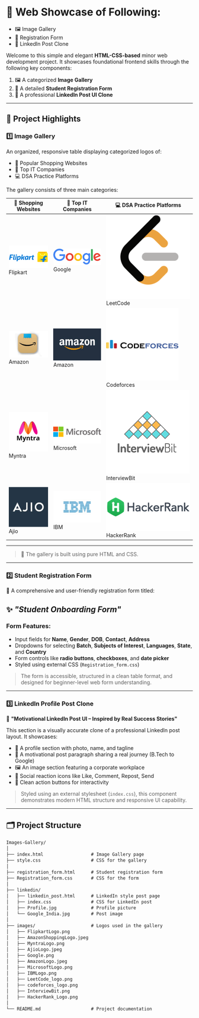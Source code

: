 # 🌟 Web Showcase of Following:
- 🖼️ Image Gallery  
- 📝 Registration Form  
- 💼 LinkedIn Post Clone

Welcome to this simple and elegant **HTML-CSS-based** minor web development project. It showcases foundational frontend skills through the following key components:

1. 🖼️ A categorized **Image Gallery**
2. 📝 A detailed **Student Registration Form**
3. 💼 A professional **LinkedIn Post UI Clone**

---

## 📌 Project Highlights

### 1️⃣ Image Gallery

An organized, responsive table displaying categorized logos of:

- 🛒 Popular Shopping Websites
- 💼 Top IT Companies
- 💻 DSA Practice Platforms

The gallery consists of three main categories:

| 🛒 Shopping Websites | 💼 Top IT Companies | 💻 DSA Practice Platforms |
|---------------------|--------------------|---------------------------|
| ![Flipkart](FlipkartLogo.png) Flipkart | ![Google](Google.png) Google | ![LeetCode](LeetCode_logo.png) LeetCode |
| ![Amazon Shopping](AmazonShoppingLogo.jpeg) Amazon | ![Amazon](AmazonLogo.jpeg) Amazon | ![Codeforces](codeforces_logo.png) Codeforces |
| ![Myntra](MyntraLogo.png) Myntra | ![Microsoft](MicrosoftLogo.png) Microsoft | ![InterviewBit](InterviewBit.png) InterviewBit |
| ![Ajio](AjioLogo.jpeg) Ajio | ![IBM](IBMLogo.png) IBM | ![HackerRank](HackerRank_Logo.png) HackerRank |

---
> 📁 The gallery is built using pure HTML and CSS.

---

### 2️⃣ Student Registration Form

📄 A comprehensive and user-friendly registration form titled:

## ✨ *"Student Onboarding Form"*

### Form Features:

- Input fields for **Name**, **Gender**, **DOB**, **Contact**, **Address**
- Dropdowns for selecting **Batch**, **Subjects of Interest**, **Languages**, **State**, and **Country**
- Form controls like **radio buttons**, **checkboxes**, and **date picker**
- Styled using external CSS (`Registration_form.css`)

> The form is accessible, structured in a clean table format, and designed for beginner-level web form understanding.

---

### 3️⃣ LinkedIn Profile Post Clone

📢 **"Motivational LinkedIn Post UI – Inspired by Real Success Stories"**

This section is a visually accurate clone of a professional LinkedIn post layout. It showcases:

- 👤 A profile section with photo, name, and tagline
- 📝 A motivational post paragraph sharing a real journey (B.Tech to Google)
- 🖼️ An image section featuring a corporate workplace
- 🔁 Social reaction icons like Like, Comment, Repost, Send
- 💬 Clean action buttons for interactivity

> Styled using an external stylesheet (`index.css`), this component demonstrates modern HTML structure and responsive UI capability.

---

## 🗂️ Project Structure

```plaintext
Images-Gallery/
│
├── index.html                  # Image Gallery page
├── style.css                   # CSS for the gallery
│
├── registration_form.html      # Student registration form
├── Registration_form.css       # CSS for the form
│
├── linkedin/
│   ├── linkedin_post.html      # LinkedIn style post page
│   ├── index.css               # CSS for LinkedIn post
│   ├── Profile.jpg             # Profile picture
│   └── Google_India.jpg        # Post image
│
├── images/                     # Logos used in the gallery
│   ├── FlipkartLogo.png
│   ├── AmazonShoppingLogo.jpeg
│   ├── MyntraLogo.png
│   ├── AjioLogo.jpeg
│   ├── Google.png
│   ├── AmazonLogo.jpeg
│   ├── MicrosoftLogo.png
│   ├── IBMLogo.png
│   ├── LeetCode_logo.png
│   ├── codeforces_logo.png
│   ├── InterviewBit.png
│   ├── HackerRank_Logo.png
│
└── README.md                   # Project documentation

